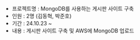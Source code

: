 * 프로젝트명 : MongoDB를 사용하는 게시판 사이트 구축
* 인원 : 2명 (김동혁, 박준호)
* 기간 : 24.10.23 ~ 
* 내용 : 게시판 사이트 구축 및 AWS에 MongoDB 업로드
